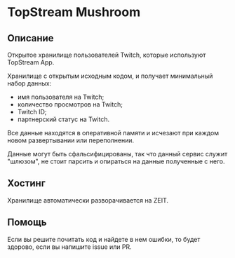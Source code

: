 # TopStream Mushroom

## Описание

Открытое хранилище пользователей Twitch, которые используют TopStream App.

Хранилище с открытым исходным кодом, и получает минимальный набор данных:
* имя пользователя на Twitch;
* количество просмотров на Twitch;
* Twitch ID;
* партнерский статус на Twitch.

Все данные находятся в оперативной памяти и исчезают при каждом новом развертывании или переполнении.

Данные могут быть сфальсифицированы, так что данный сервис служит "шлюзом", не стоит парсить и опираться на данные полученные с него.

## Хостинг

Хранилище автоматически разворачивается на ZEIT.

## Помощь

Если вы решите почитать код и найдете в нем ошибки, то будет здорово, если вы напишите issue или PR.
